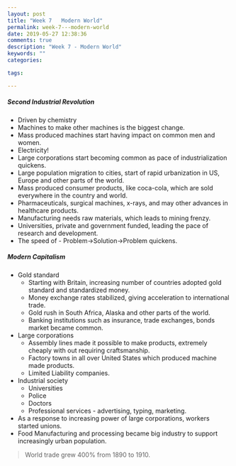 ```yaml
---
layout: post
title: "Week 7   Modern World"
permalink: week-7---modern-world
date: 2019-05-27 12:38:36
comments: true
description: "Week 7 - Modern World"
keywords: ""
categories:

tags:

---
```


##### Second Industrial Revolution
* Driven by chemistry
* Machines to make other machines is the biggest change.
* Mass produced machines start having impact on common men and women.
* Electricity!
* Large corporations start becoming common as pace of industrialization quickens.
* Large population migration to cities, start of rapid urbanization in US, Europe and other parts of the world.
* Mass produced consumer products, like coca-cola, which are sold everywhere in the country and world.
* Pharmaceuticals, surgical machines, x-rays, and may other advances in healthcare products.
* Manufacturing needs raw materials, which leads to mining frenzy.
* Universities, private and government funded, leading the pace of research and development.
* The speed of - Problem->Solution->Problem quickens.

##### Modern Capitalism
* Gold standard
  * Starting with Britain, increasing number of countries adopted gold standard and standardized money.
  * Money exchange rates stabilized, giving acceleration to international trade.
  * Gold rush in South Africa, Alaska and other parts of the world.
  * Banking institutions such as insurance, trade exchanges, bonds market became common.
* Large corporations
  * Assembly lines made it possible to make products, extremely cheaply with out requiring craftsmanship.
  * Factory towns in all over United States which produced machine made products.
  * Limited Liability companies.
* Industrial society
  * Universities
  * Police
  * Doctors
  * Professional services - advertising, typing, marketing.
* As a response to increasing power of large corporations, workers started unions.
* Food Manufacturing and processing became big industry to support increasingly urban population.

> World trade grew 400% from 1890 to 1910.
